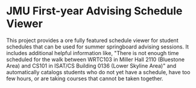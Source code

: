 # JMU First-year Advising Schedule Viewer

This project provides a ore fully featured schedule viewer for student schedules that can 
be used for summer springboard advising sessions. It includes additional helpful information like, 
"There is not enough time scheduled for the walk between WRTC103 in Miller Hall 2110 (Bluestone Area) and 
CS101 in ISAT/CS Building 0136 (Lower Skyline Area)" and automatically catalogs students who do not yet have
a schedule, have too few hours, or are taking courses that cannot be taken together. 


